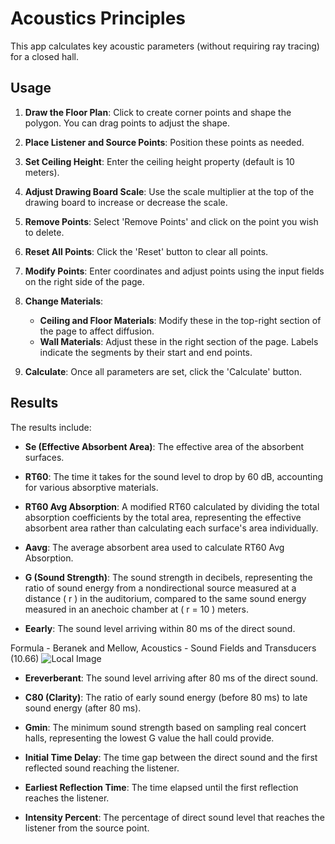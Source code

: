 # Acoustics Principles

This app calculates key acoustic parameters (without requiring ray tracing) for a closed hall.

## Usage

1. **Draw the Floor Plan**: Click to create corner points and shape the polygon. You can drag points to adjust the shape.

2. **Place Listener and Source Points**: Position these points as needed.

3. **Set Ceiling Height**: Enter the ceiling height property (default is 10 meters).

4. **Adjust Drawing Board Scale**: Use the scale multiplier at the top of the drawing board to increase or decrease the scale.

5. **Remove Points**: Select 'Remove Points' and click on the point you wish to delete.

6. **Reset All Points**: Click the 'Reset' button to clear all points.

7. **Modify Points**: Enter coordinates and adjust points using the input fields on the right side of the page.

8. **Change Materials**:

   - **Ceiling and Floor Materials**: Modify these in the top-right section of the page to affect diffusion.
   - **Wall Materials**: Adjust these in the right section of the page. Labels indicate the segments by their start and end points.

9. **Calculate**: Once all parameters are set, click the 'Calculate' button.

## Results

The results include:

- **Se (Effective Absorbent Area)**: The effective area of the absorbent surfaces.

- **RT60**: The time it takes for the sound level to drop by 60 dB, accounting for various absorptive materials.

- **RT60 Avg Absorption**: A modified RT60 calculated by dividing the total absorption coefficients by the total area, representing the effective absorbent area rather than calculating each surface's area individually.

- **Aavg**: The average absorbent area used to calculate RT60 Avg Absorption.

- **G (Sound Strength)**: The sound strength in decibels, representing the ratio of sound energy from a nondirectional source measured at a distance \( r \) in the auditorium, compared to the same sound energy measured in an anechoic chamber at \( r = 10 \) meters.

- **Eearly**: The sound level arriving within 80 ms of the direct sound.

Formula - Beranek and Mellow, Acoustics - Sound Fields and Transducers (10.66)
![Local Image](components/formulaAssets/Eearly.jpg)

- **Ereverberant**: The sound level arriving after 80 ms of the direct sound.

- **C80 (Clarity)**: The ratio of early sound energy (before 80 ms) to late sound energy (after 80 ms).

- **Gmin**: The minimum sound strength based on sampling real concert halls, representing the lowest G value the hall could provide.

- **Initial Time Delay**: The time gap between the direct sound and the first reflected sound reaching the listener.

- **Earliest Reflection Time**: The time elapsed until the first reflection reaches the listener.

- **Intensity Percent**: The percentage of direct sound level that reaches the listener from the source point.
